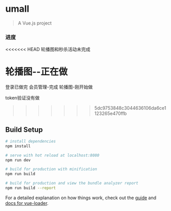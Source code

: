 # umall

> A Vue.js project



### 进度

<<<<<<< HEAD
轮播图和秒杀活动未完成

轮播图--正在做
=======
登录已做完
会员管理-完成
轮播图-刚开始做

token验证没有做

>>>>>>> 5dc9753848c3044636106da6ce1123265e470ffb







## Build Setup

``` bash
# install dependencies
npm install

# serve with hot reload at localhost:8080
npm run dev

# build for production with minification
npm run build

# build for production and view the bundle analyzer report
npm run build --report
```

For a detailed explanation on how things work, check out the [guide](http://vuejs-templates.github.io/webpack/) and [docs for vue-loader](http://vuejs.github.io/vue-loader).
